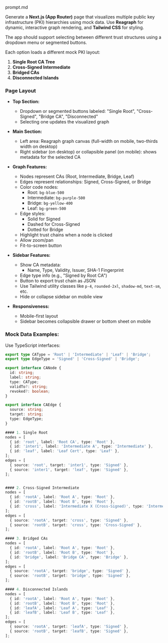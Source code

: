 prompt.md

Generate a **Next.js (App Router)** page that visualizes multiple public key infrastructure (PKI) hierarchies using mock data. Use **Reagraph** for dynamic, interactive graph rendering, and **Tailwind CSS** for styling.

The app should support selecting between different trust structures using a dropdown menu or segmented buttons.

Each option loads a different mock PKI layout:
1. **Single Root CA Tree**
2. **Cross-Signed Intermediate**
3. **Bridged CAs**
4. **Disconnected Islands**

### Page Layout

- **Top Section:**
  - Dropdown or segmented buttons labeled: "Single Root", "Cross-Signed", "Bridge CA", "Disconnected"
  - Selecting one updates the visualized graph

- **Main Section:**
  - Left area: Reagraph graph canvas (full-width on mobile, two-thirds width on desktop)
  - Right sidebar (on desktop) or collapsible panel (on mobile): shows metadata for the selected CA

- **Graph Features:**
  - Nodes represent CAs (Root, Intermediate, Bridge, Leaf)
  - Edges represent relationships: Signed, Cross-Signed, or Bridge
  - Color code nodes:
    - Root: `bg-blue-500`
    - Intermediate: `bg-purple-500`
    - Bridge: `bg-yellow-400`
    - Leaf: `bg-green-500`
  - Edge styles:
    - Solid for Signed
    - Dashed for Cross-Signed
    - Dotted for Bridge
  - Highlight trust chains when a node is clicked
  - Allow zoom/pan
  - Fit-to-screen button

- **Sidebar Features:**
  - Show CA metadata:
    - Name, Type, Validity, Issuer, SHA-1 Fingerprint
  - Edge type info (e.g., "Signed by Root CA")
  - Button to export trust chain as JSON
  - Use Tailwind utility classes like `p-4`, `rounded-2xl`, `shadow-md`, `text-sm`, etc.
  - Hide or collapse sidebar on mobile view

- **Responsiveness:**
  - Mobile-first layout
  - Sidebar becomes collapsible drawer or bottom sheet on mobile

### Mock Data Examples:

Use TypeScript interfaces:
```ts
export type CAType = 'Root' | 'Intermediate' | 'Leaf' | 'Bridge';
export type EdgeType = 'Signed' | 'Cross-Signed' | 'Bridge';

export interface CANode {
  id: string;
  label: string;
  type: CAType;
  validTo?: string;
  revoked?: boolean;
}

export interface CAEdge {
  source: string;
  target: string;
  type: EdgeType;
}

#### 1. Single Root
nodes = [
  { id: 'root', label: 'Root CA', type: 'Root' },
  { id: 'inter1', label: 'Intermediate A', type: 'Intermediate' },
  { id: 'leaf', label: 'Leaf Cert', type: 'Leaf' },
];
edges = [
  { source: 'root', target: 'inter1', type: 'Signed' },
  { source: 'inter1', target: 'leaf', type: 'Signed' },
];


#### 2. Cross-Signed Intermediate
nodes = [
  { id: 'rootA', label: 'Root A', type: 'Root' },
  { id: 'rootB', label: 'Root B', type: 'Root' },
  { id: 'cross', label: 'Intermediate X (Cross-Signed)', type: 'Intermediate' },
];
edges = [
  { source: 'rootA', target: 'cross', type: 'Signed' },
  { source: 'rootB', target: 'cross', type: 'Cross-Signed' },
];

#### 3. Bridged CAs
nodes = [
  { id: 'rootA', label: 'Root A', type: 'Root' },
  { id: 'rootB', label: 'Root B', type: 'Root' },
  { id: 'bridge', label: 'Bridge CA', type: 'Bridge' },
];
edges = [
  { source: 'rootA', target: 'bridge', type: 'Signed' },
  { source: 'rootB', target: 'bridge', type: 'Signed' },
];

#### 4. Disconnected Islands
nodes = [
  { id: 'rootA', label: 'Root A', type: 'Root' },
  { id: 'rootB', label: 'Root B', type: 'Root' },
  { id: 'leafA', label: 'Leaf A', type: 'Leaf' },
  { id: 'leafB', label: 'Leaf B', type: 'Leaf' },
];
edges = [
  { source: 'rootA', target: 'leafA', type: 'Signed' },
  { source: 'rootB', target: 'leafB', type: 'Signed' },
];